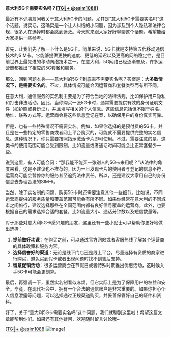 **意大利5G卡需要实名吗？[[TG💪+ @esim1088](https://t.me/s/esim1088)]**

最近有不少朋友问我关于意大利5G卡的问题，尤其是“意大利5G卡需要实名吗”这个话题。说实话，这确实是一个让人纠结的小问题，因为涉及到个人隐私和法律合规，很多人在选择时都会感到迷茫。今天就来跟大家好好聊聊这个话题，希望能给大家提供一些参考。

首先，让我们先了解一下什么是5G卡。简单来说，5G卡就是支持第五代移动通信技术的SIM卡。它能够提供更快的速度、更低的延迟以及更高的网络稳定性，是目前世界上最先进的移动网络技术之一。在意大利，5G网络已经逐渐普及，许多运营商都推出了相应的5G套餐和服务。

那么，回到问题本身——意大利的5G卡到底需不需要实名呢？答案是：**大多数情况下，是需要实名的**。不过，具体情况可能会因运营商和套餐类型而有所不同。

在意大利，通信服务的实名制主要是为了符合当地的法律法规，比如保护用户隐私和打击非法活动。因此，当你购买一张5G卡时，通常需要提供有效的身份证明文件（如护照或身份证），并且填写相关的个人信息。这些信息包括但不限于姓名、地址、联系方式等。运营商会将这些信息登记在案，以确保用户的身份真实可靠。

但是，也有一些特殊情况不需要实名。例如，如果你选择的是预付费的5G卡，并且是在一些特定的零售商或者网上平台购买的，可能就不需要提供完整的实名信息。这种情况下，你只需要按照指示激活卡片即可使用。不过，需要注意的是，这类卡的使用范围可能会受到限制，比如流量或者通话时间可能会比正常套餐少一些。

说到这里，有人可能会问：“那我能不能买一张别人的5G卡来用呢？”从法律的角度来看，这是不建议也不推荐的。因为一旦发现卡片的使用者与登记的信息不符，运营商可能会暂停你的服务甚至追究法律责任。所以，还是建议大家用自己的身份信息去办理合法的SIM卡。

当然，除了实名制的问题，购买5G卡时还需要注意其他一些细节。比如说，不同运营商提供的服务质量和覆盖范围可能会有所不同。如果你经常在意大利的不同城市之间旅行，建议选择那些在全国范围内都有良好信号覆盖的运营商。此外，也要根据自己的需求选择合适的套餐，比如流量大小、通话分钟数以及短信数量等。

对于那些对意大利5G卡感兴趣的朋友，这里还有一些小贴士可以帮助你更好地做出选择：

1. **提前做好功课**：在购买之前，可以通过官方网站或者客服热线了解各个运营商的具体政策和服务内容。
2. **选择信誉好的渠道**：无论是线下门店还是线上平台，尽量选择有资质的商家进行购买，避免买到假卡或者出现问题时找不到售后支持。
3. **留意促销活动**：很多运营商会在节假日或者特殊时期推出优惠活动，这时候入手5G卡可能会更划算。

最后，再强调一下，虽然实名制看似麻烦，但它实际上是为了保障用户的权益和安全。毕竟，在现代社会中，拥有一个合法的通信账户是非常重要的。如果你担心个人信息泄露等问题，可以选择通过正规渠道购买，并妥善保管好自己的证件和资料。

好了，关于“意大利5G卡需要实名吗”这个问题，我们就聊到这里啦！希望这篇文章能帮到你们。如果还有其他疑问，欢迎随时留言讨论哦~

[[TG💪+ @esim1088](https://t.me/s/esim1088) ![Image](https://i.postimg.cc/4NQfJmqS/Snipaste-2025-05-13-00-14-12.png)]